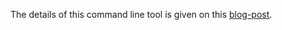 The details of this command line tool is given on this [blog-post](http://tworitdash.in/2019/07/19/image-compression-using-singular-value-decomposition.html).
